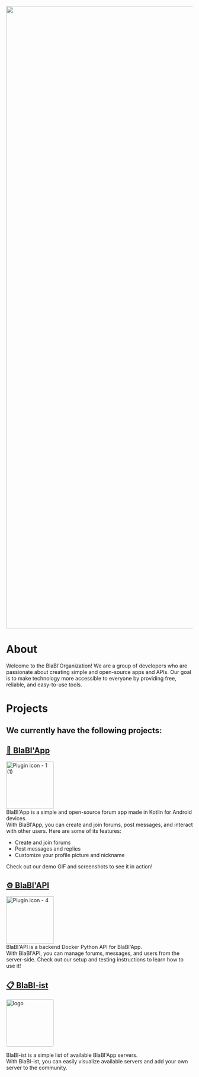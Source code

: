 <div align="center">
  <img width="1680" alt="banner" src="https://user-images.githubusercontent.com/37497007/224932843-e41d735d-3a0b-48fc-ad88-ffa46b0e6967.png">
</div>

# About

Welcome to the BlaBl'Organization! We are a group of developers who are passionate about creating simple and open-source apps and APIs. Our goal is to make technology more accessible to everyone by providing free, reliable, and easy-to-use tools.

# Projects

## We currently have the following projects:
## <a href="https://github.com/BlaBl-App/BlaBl-App"> 📱 BlaBl'App
<a href="https://github.com/BlaBl-App/BlaBl-App"> 
<div align="left">
  <img width="128" alt="Plugin icon - 1 (1)" src="https://user-images.githubusercontent.com/37497007/222096241-a883f13a-265a-4aa5-9f55-7433888dd8de.png">
</div>
</a>
BlaBl'App is a simple and open-source forum app made in Kotlin for Android devices. <br> With BlaBl'App, you can create and join forums, post messages, and interact with other users. Here are some of its features:

- Create and join forums
- Post messages and replies
- Customize your profile picture and nickname

Check out our demo GIF and screenshots to see it in action!

## <a href="https://github.com/BlaBl-App/BlaBl-API"> ⚙️ BlaBl'API
<a href="https://github.com/BlaBl-App/BlaBl-API">
<div align="left">
  <img width="128" alt="Plugin icon - 4" src="https://user-images.githubusercontent.com/37497007/222099229-38659c41-e75f-4a0a-9227-84ee0b17bbfb.png">
</div>
</a>
BlaBl'API is a backend Docker Python API for BlaBl'App.<br> With BlaBl'API, you can manage forums, messages, and users from the server-side. 
Check out our setup and testing instructions to learn how to use it!


## <a href="https://github.com/BlaBl-App/BlaBl-ist"> 📋 BlaBl-ist
<a href="https://github.com/BlaBl-App/BlaBl-ist"> 
<div align="left">
  <img style="border-radius: 4px;" width="128" alt="logo" src="https://user-images.githubusercontent.com/37497007/223111252-9c797536-da43-47fc-bee5-cfaa66721e23.png">
</div>
</a>

BlaBl-ist is a simple list of available BlaBl'App servers.<br> With BlaBl-ist, you can easily visualize available servers and add your own server to the community. 
